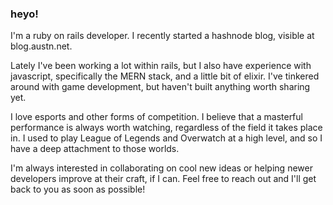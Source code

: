 ### heyo!

I'm a ruby on rails developer. I recently started a hashnode blog, visible at blog.austn.net.

Lately I've been working a lot within rails, but I also have experience with javascript, specifically the MERN stack, and a little bit of elixir. I've tinkered around with game development, but haven't built anything worth sharing yet.

I love esports and other forms of competition. I believe that a masterful performance is always worth watching, regardless of the field it takes place in. I used to play League of Legends and Overwatch at a high level, and so I have a deep attachment to those worlds.

I'm always interested in collaborating on cool new ideas or helping newer developers improve at their craft, if I can. Feel free to reach out and I'll get back to you as soon as possible!
